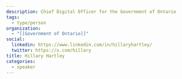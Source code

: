 ```yaml
---
description: Chief Digital Officer for the Government of Ontario
tags:
  - type/person
organization:
  - "[[Government of Ontario]]"
social:
  linkedin: https://www.linkedin.com/in/hillaryhartley/
  twitter: https://x.com/hillary
title: Hillary Hartley
categories:
  - speaker
---
```

